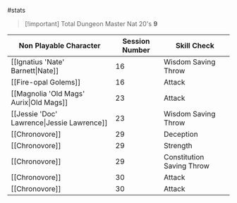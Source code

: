 #stats 

> [!important] Total Dungeon Master Nat 20's
> **9**

| Non Playable Character                     | Session Number | Skill Check               |
| ------------------------------------------ | -------------- | ------------------------- |
| [[Ignatius 'Nate' Barnett\|Nate]]          | 16             | Wisdom Saving Throw       |
| [[Fire-opal Golems]]                       | 16             | Attack                    |
| [[Magnolia 'Old Mags' Aurix\|Old Mags]]    | 23             | Attack                    |
| [[Jessie 'Doc' Lawrence\|Jessie Lawrence]] | 23             | Wisdom Saving Throw       |
| [[Chronovore]]                             | 29             | Deception                 |
| [[Chronovore]]                             | 29             | Strength                  |
| [[Chronovore]]                             | 29             | Constitution Saving Throw |
| [[Chronovore]]                             | 30             | Attack                    |
| [[Chronovore]]                             | 30             | Attack                    |
